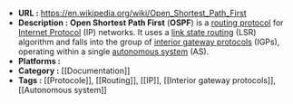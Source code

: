 - **URL :** https://en.wikipedia.org/wiki/Open_Shortest_Path_First
- **Description :** **Open Shortest Path First** (**OSPF**) is a [routing protocol](https://en.wikipedia.org/wiki/Routing_protocol "Routing protocol") for [Internet Protocol](https://en.wikipedia.org/wiki/Internet_Protocol "Internet Protocol") (IP) networks. It uses a [link state routing](https://en.wikipedia.org/wiki/Link-state_routing_protocol "Link-state routing protocol") (LSR) algorithm and falls into the group of [interior gateway protocols](https://en.wikipedia.org/wiki/Interior_gateway_protocol "Interior gateway protocol") (IGPs), operating within a single [autonomous system](https://en.wikipedia.org/wiki/Autonomous_system_(Internet) "Autonomous system (Internet)") (AS).
- **Platforms :** 
- **Category :** [[Documentation]]
- **Tags :** [[Protocole]], [[Routing]], [[IP]], [[Interior gateway protocols]], [[Autonomous system]]